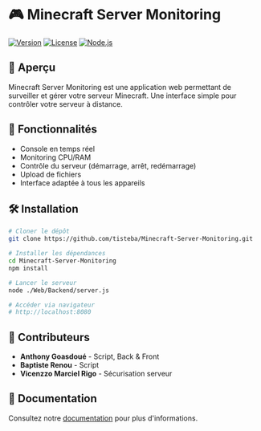 # 🎮 Minecraft Server Monitoring

[![Version](https://img.shields.io/badge/version-1.0.0-blue.svg)](https://github.com/tisteba/Minecraft-Server-Monitoring)
[![License](https://img.shields.io/badge/license-MIT-green.svg)](./Wiki/LICENCE.md)
[![Node.js](https://img.shields.io/badge/Node.js-14+-green.svg)](https://nodejs.org/)

## 📌 Aperçu
Minecraft Server Monitoring est une application web permettant de surveiller et gérer votre serveur Minecraft. Une interface simple pour contrôler votre serveur à distance.

## 🚀 Fonctionnalités
- Console en temps réel
- Monitoring CPU/RAM
- Contrôle du serveur (démarrage, arrêt, redémarrage)
- Upload de fichiers
- Interface adaptée à tous les appareils

## 🛠️ Installation
```bash
# Cloner le dépôt
git clone https://github.com/tisteba/Minecraft-Server-Monitoring.git

# Installer les dépendances
cd Minecraft-Server-Monitoring
npm install

# Lancer le serveur
node ./Web/Backend/server.js

# Accéder via navigateur
# http://localhost:8080
```

## 👥 Contributeurs
- **Anthony Goasdoué** - Script, Back & Front
- **Baptiste Renou** - Script
- **Vicenzzo Marciel Rigo** - Sécurisation serveur

## 📖 Documentation
Consultez notre [documentation](./Wiki/SUMMARY.md) pour plus d'informations.
